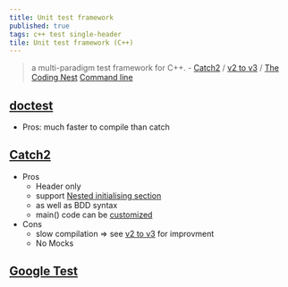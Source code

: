 ```yaml
---
title: Unit test framework
published: true
tags: c++ test single-header
tile: Unit test framework (C++)
---
```

> a multi-paradigm test framework for C++. - [Catch2](https://github.com/catchorg/Catch2) / [v2 to v3](https://github.com/catchorg/Catch2/blob/devel/docs/migrate-v2-to-v3.md#top) / [The Coding Nest](https://codingnest.com/)
[Command line](https://github.com/catchorg/Catch2/blob/master/docs/command-line.md#command-line)

## [doctest](https://github.com/onqtam/doctest)
- Pros: much faster to compile than catch

## [Catch2](https://github.com/catchorg/Catch2)
- Pros
	- Header only
	- support [Nested initialising section](https://github.com/catchorg/Catch2/blob/master/docs/tutorial.md#test-cases-and-sections)
	- as well as BDD syntax
	- main() code can be [customized](https://github.com/catchorg/Catch2/blob/master/docs/own-main.md#top)
- Cons
	- slow compilation => see [v2 to v3](https://github.com/catchorg/Catch2/blob/devel/docs/migrate-v2-to-v3.md#top) for improvment
	- No Mocks 

## [Google Test](https://github.com/google/googletest)
